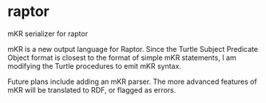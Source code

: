 raptor
======

mKR serializer for raptor

mKR is a new output language for Raptor.
Since the Turtle Subject Predicate Object format is closest to
the format of simple mKR statements, I am modifying the Turtle
procedures to emit mKR syntax.

Future plans include adding an mKR parser. The more advanced
features of mKR will be translated to RDF, or flagged as errors.

